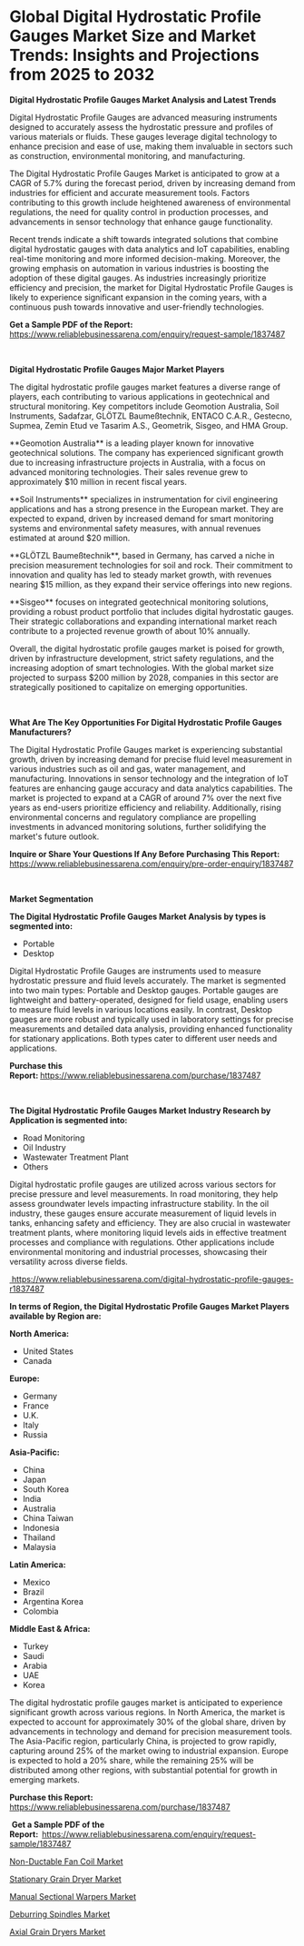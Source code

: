 <p><h1>Global Digital Hydrostatic Profile Gauges Market Size and Market Trends: Insights and Projections from 2025 to 2032</h1></p><p><strong>Digital Hydrostatic Profile Gauges Market Analysis and Latest Trends</strong></p>
<p><p>Digital Hydrostatic Profile Gauges are advanced measuring instruments designed to accurately assess the hydrostatic pressure and profiles of various materials or fluids. These gauges leverage digital technology to enhance precision and ease of use, making them invaluable in sectors such as construction, environmental monitoring, and manufacturing. </p><p>The Digital Hydrostatic Profile Gauges Market is anticipated to grow at a CAGR of 5.7% during the forecast period, driven by increasing demand from industries for efficient and accurate measurement tools. Factors contributing to this growth include heightened awareness of environmental regulations, the need for quality control in production processes, and advancements in sensor technology that enhance gauge functionality. </p><p>Recent trends indicate a shift towards integrated solutions that combine digital hydrostatic gauges with data analytics and IoT capabilities, enabling real-time monitoring and more informed decision-making. Moreover, the growing emphasis on automation in various industries is boosting the adoption of these digital gauges. As industries increasingly prioritize efficiency and precision, the market for Digital Hydrostatic Profile Gauges is likely to experience significant expansion in the coming years, with a continuous push towards innovative and user-friendly technologies.</p></p>
<p><strong>Get a Sample PDF of the Report:&nbsp;</strong> <a href="https://www.reliablebusinessarena.com/enquiry/request-sample/1837487?utm_campaign=2187&utm_medium=2&utm_source=Github&utm_content=ia&utm_term=12042025&utm_id=digital-hydrostatic-profile-gauges">https://www.reliablebusinessarena.com/enquiry/request-sample/1837487</a></p>
<p>&nbsp;</p>
<p><strong>Digital Hydrostatic Profile Gauges Major Market Players</strong></p>
<p><p>The digital hydrostatic profile gauges market features a diverse range of players, each contributing to various applications in geotechnical and structural monitoring. Key competitors include Geomotion Australia, Soil Instruments, Sadafzar, GLÖTZL Baumeßtechnik, ENTACO C.A.R., Gestecno, Supmea, Zemin Etud ve Tasarim A.S., Geometrik, Sisgeo, and HMA Group.</p><p>**Geomotion Australia** is a leading player known for innovative geotechnical solutions. The company has experienced significant growth due to increasing infrastructure projects in Australia, with a focus on advanced monitoring technologies. Their sales revenue grew to approximately $10 million in recent fiscal years.</p><p>**Soil Instruments** specializes in instrumentation for civil engineering applications and has a strong presence in the European market. They are expected to expand, driven by increased demand for smart monitoring systems and environmental safety measures, with annual revenues estimated at around $20 million.</p><p>**GLÖTZL Baumeßtechnik**, based in Germany, has carved a niche in precision measurement technologies for soil and rock. Their commitment to innovation and quality has led to steady market growth, with revenues nearing $15 million, as they expand their service offerings into new regions.</p><p>**Sisgeo** focuses on integrated geotechnical monitoring solutions, providing a robust product portfolio that includes digital hydrostatic gauges. Their strategic collaborations and expanding international market reach contribute to a projected revenue growth of about 10% annually.</p><p>Overall, the digital hydrostatic profile gauges market is poised for growth, driven by infrastructure development, strict safety regulations, and the increasing adoption of smart technologies. With the global market size projected to surpass $200 million by 2028, companies in this sector are strategically positioned to capitalize on emerging opportunities.</p></p>
<p>&nbsp;</p>
<p><strong>What Are The Key Opportunities For Digital Hydrostatic Profile Gauges Manufacturers?</strong></p>
<p><p>The Digital Hydrostatic Profile Gauges market is experiencing substantial growth, driven by increasing demand for precise fluid level measurement in various industries such as oil and gas, water management, and manufacturing. Innovations in sensor technology and the integration of IoT features are enhancing gauge accuracy and data analytics capabilities. The market is projected to expand at a CAGR of around 7% over the next five years as end-users prioritize efficiency and reliability. Additionally, rising environmental concerns and regulatory compliance are propelling investments in advanced monitoring solutions, further solidifying the market's future outlook.</p></p>
<p><strong>Inquire or Share Your Questions If Any Before Purchasing This Report:</strong> <a href="https://www.reliablebusinessarena.com/enquiry/pre-order-enquiry/1837487?utm_campaign=2187&utm_medium=2&utm_source=Github&utm_content=ia&utm_term=12042025&utm_id=digital-hydrostatic-profile-gauges">https://www.reliablebusinessarena.com/enquiry/pre-order-enquiry/1837487</a></p>
<p>&nbsp;</p>
<p><strong>Market Segmentation</strong></p>
<p><strong>The Digital Hydrostatic Profile Gauges Market Analysis by types is segmented into:</strong></p>
<p><ul><li>Portable</li><li>Desktop</li></ul></p>
<p><p>Digital Hydrostatic Profile Gauges are instruments used to measure hydrostatic pressure and fluid levels accurately. The market is segmented into two main types: Portable and Desktop gauges. Portable gauges are lightweight and battery-operated, designed for field usage, enabling users to measure fluid levels in various locations easily. In contrast, Desktop gauges are more robust and typically used in laboratory settings for precise measurements and detailed data analysis, providing enhanced functionality for stationary applications. Both types cater to different user needs and applications.</p></p>
<p><strong>Purchase this Report:&nbsp;</strong><a href="https://www.reliablebusinessarena.com/purchase/1837487?utm_campaign=2187&utm_medium=2&utm_source=Github&utm_content=ia&utm_term=12042025&utm_id=digital-hydrostatic-profile-gauges">https://www.reliablebusinessarena.com/purchase/1837487</a></p>
<p>&nbsp;</p>
<p><strong>The Digital Hydrostatic Profile Gauges Market Industry Research by Application is segmented into:</strong></p>
<p><ul><li>Road Monitoring</li><li>Oil Industry</li><li>Wastewater Treatment Plant</li><li>Others</li></ul></p>
<p><p>Digital hydrostatic profile gauges are utilized across various sectors for precise pressure and level measurements. In road monitoring, they help assess groundwater levels impacting infrastructure stability. In the oil industry, these gauges ensure accurate measurement of liquid levels in tanks, enhancing safety and efficiency. They are also crucial in wastewater treatment plants, where monitoring liquid levels aids in effective treatment processes and compliance with regulations. Other applications include environmental monitoring and industrial processes, showcasing their versatility across diverse fields.</p></p>
<p><a href="https://www.reliablebusinessarena.com/digital-hydrostatic-profile-gauges-r1837487?utm_campaign=2187&utm_medium=2&utm_source=Github&utm_content=ia&utm_term=12042025&utm_id=digital-hydrostatic-profile-gauges">&nbsp;https://www.reliablebusinessarena.com/digital-hydrostatic-profile-gauges-r1837487</a></p>
<p><strong>In terms of Region, the Digital Hydrostatic Profile Gauges Market Players available by Region are:</strong></p>
<p>
    <p> <strong> North America: </strong>
        <ul>
            <li>United States</li>
            <li>Canada</li>
        </ul>
        </p> 
    <p> <strong> Europe: </strong>
        <ul>
            <li>Germany</li>
            <li>France</li>
            <li>U.K.</li>
            <li>Italy</li>
            <li>Russia</li>
        </ul>
        </p> 
    <p> <strong> Asia-Pacific: </strong>
        <ul>
            <li>China</li>
            <li>Japan</li>
            <li>South Korea</li>
            <li>India</li>
            <li>Australia</li>
            <li>China Taiwan</li>
            <li>Indonesia</li>
            <li>Thailand</li>
            <li>Malaysia</li>
        </ul>
        </p> 
    <p> <strong> Latin America: </strong>
        <ul>
            <li>Mexico</li>
            <li>Brazil</li>
            <li>Argentina Korea</li>
            <li>Colombia</li>
        </ul>
        </p> 
    <p> <strong> Middle East & Africa: </strong>
        <ul>
            <li>Turkey</li>
            <li>Saudi</li>
            <li>Arabia</li>
            <li>UAE</li>
            <li>Korea</li>
        </ul>
    </p>
    </p>
<p><p>The digital hydrostatic profile gauges market is anticipated to experience significant growth across various regions. In North America, the market is expected to account for approximately 30% of the global share, driven by advancements in technology and demand for precision measurement tools. The Asia-Pacific region, particularly China, is projected to grow rapidly, capturing around 25% of the market owing to industrial expansion. Europe is expected to hold a 20% share, while the remaining 25% will be distributed among other regions, with substantial potential for growth in emerging markets.</p></p>
<p><strong>Purchase this Report: </strong><a href="https://www.reliablebusinessarena.com/purchase/1837487?utm_campaign=2187&utm_medium=2&utm_source=Github&utm_content=ia&utm_term=12042025&utm_id=digital-hydrostatic-profile-gauges">https://www.reliablebusinessarena.com/purchase/1837487</a></p>
<p>&nbsp;<strong>Get a Sample PDF of the Report:&nbsp;&nbsp;</strong><a href="https://www.reliablebusinessarena.com/enquiry/request-sample/1837487?utm_campaign=2187&utm_medium=2&utm_source=Github&utm_content=ia&utm_term=12042025&utm_id=digital-hydrostatic-profile-gauges">https://www.reliablebusinessarena.com/enquiry/request-sample/1837487</a></p>
<p><strong></strong></p>
<p><p><a href="https://github.com/auriashetzxj/Market-Research-Report-List-1/blob/main/non-ductable-fan-coil-market.md?utm_campaign=2187&utm_medium=2&utm_source=Github&utm_content=ia&utm_term=12042025&utm_id=digital-hydrostatic-profile-gauges">Non-Ductable Fan Coil Market</a></p><p><a href="https://github.com/julyju69/Market-Research-Report-List-6/blob/main/stationary-grain-dryer-market.md?utm_campaign=2187&utm_medium=2&utm_source=Github&utm_content=ia&utm_term=12042025&utm_id=digital-hydrostatic-profile-gauges">Stationary Grain Dryer Market</a></p><p><a href="https://github.com/wycheelwayeu/Market-Research-Report-List-1/blob/main/manual-sectional-warpers-market.md?utm_campaign=2187&utm_medium=2&utm_source=Github&utm_content=ia&utm_term=12042025&utm_id=digital-hydrostatic-profile-gauges">Manual Sectional Warpers Market</a></p><p><a href="https://github.com/DixieGrimes/Market-Research-Report-List-2/blob/main/deburring-spindles-market.md?utm_campaign=2187&utm_medium=2&utm_source=Github&utm_content=ia&utm_term=12042025&utm_id=digital-hydrostatic-profile-gauges">Deburring Spindles Market</a></p><p><a href="https://github.com/nathandecarvalho/Market-Research-Report-List-6/blob/main/axial-grain-dryers-market.md?utm_campaign=2187&utm_medium=2&utm_source=Github&utm_content=ia&utm_term=12042025&utm_id=digital-hydrostatic-profile-gauges">Axial Grain Dryers Market</a></p></p>